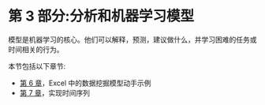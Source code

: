 <title>Section 3: Analytics and Machine Learning Models</title> 

# 第 3 部分:分析和机器学习模型

模型是机器学习的核心。他们可以解释，预测，建议做什么，并学习困难的任务或时间相关的行为。

本节包括以下章节:

*   [第 6 章](f8d119b7-0a06-49f5-b1f6-7f0c220ff69c.xhtml)，Excel 中的数据挖掘模型动手示例
*   [第 7 章](698f4b0b-685a-4d21-90a3-d7cd51552f86.xhtml)，实现时间序列